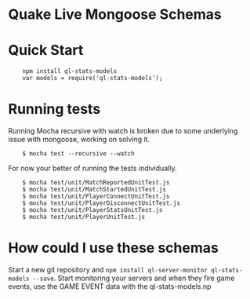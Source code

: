 # Quake Live Mongoose Schemas

# Quick Start

```
    npm install ql-stats-models
    var models = require('ql-stats-models');
```

# Running tests

Running Mocha recursive with watch is broken due to some underlying issue with mongoose, working on solving it.
```
    $ mocha test --recursive --watch    
```

For now your better of running the tests individually.

```
    $ mocha test/unit/MatchReportedUnitTest.js
    $ mocha test/unit/MatchStartedUnitTest.js
    $ mocha test/unit/PlayerConnectUnitTest.js
    $ mocha test/unit/PlayerDisconnectUnitTest.js
    $ mocha test/unit/PlayerStatsUnitTest.js
    $ mocha test/unit/PlayerUnitTest.js
```

# How could I use these schemas

Start a new git repository and ```npm install ql-server-monitor ql-stats-models --save```.
Start monitoring your servers and when they fire game events, use the GAME EVENT data with the ql-stats-models.np
